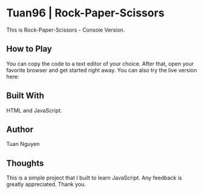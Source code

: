 # Tuan96 | Rock-Paper-Scissors

This is Rock-Paper-Scissors - Console Version. 

## How to Play

You can copy the code to a text editor of your choice. After that, open your favorite browser and get started right away.
You can also try the live version here: 

## Built With

HTML and JavaScript. 

## Author

Tuan Nguyen

## Thoughts

This is a simple project that I built to learn JavaScript. Any feedback is greatly appreciated. Thank you. 

